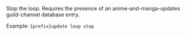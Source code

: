 Stop the loop. Requires the presence of an anime-and-manga-updates guild-channel database entry.

Example: `{prefix}update loop stop`
